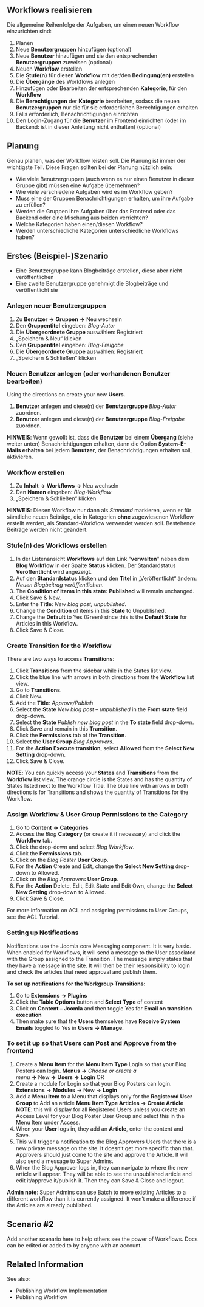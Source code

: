 <!-- Filename: J4.x:Workflow/Scenarios / Display title: Workflow/Szenarien -->

## Workflows realisieren

Die allgemeine Reihenfolge der Aufgaben, um einen neuen Workflow
einzurichten sind:

1.  Planen
2.  Neue **Benutzergruppen** hinzufügen (optional)
3.  Neue **Benutzer** hinzufügen und sie den entsprechenden
    **Benutzergruppen** zuweisen (optional)
4.  Neuen **Workflow** erstellen
5.  Die **Stufe(n)** für diesen **Workflow** mit der/den
    **Bedingung(en)** erstellen
6.  Die **Übergänge** des Workflows anlegen
7.  Hinzufügen oder Bearbeiten der entsprechenden **Kategorie**, für den
    **Workflow**
8.  Die **Berechtigungen** der **Kategorie** bearbeiten, sodass die
    neuen **Benutzergruppen** nur die für sie erforderlichen
    Berechtigungen erhalten
9.  Falls erforderlich, Benachrichtigungen einrichten
10. Den Login-Zugang für die **Benutzer** im Frontend einrichten (oder
    im Backend: ist in dieser Anleitung nicht enthalten) (optional)

## Planung

Genau planen, was der Workflow leisten soll. Die Planung ist immer der
wichtigste Teil. Diese Fragen sollten bei der Planung nützlich sein:

- Wie viele Benutzergruppen (auch wenn es nur einen Benutzer in dieser
  Gruppe gibt) müssen eine Aufgabe übernehmen?
- Wie viele verschiedene Aufgaben wird es im Workflow geben?
- Muss eine der Gruppen Benachrichtigungen erhalten, um ihre Aufgabe zu
  erfüllen?
- Werden die Gruppen ihre Aufgaben über das Frontend oder das Backend
  oder eine Mischung aus beiden verrichten?
- Welche Kategorien haben einen/diesen Workflow?
- Werden unterschiedliche Kategorien unterschiedliche Workflows haben?

## Erstes (Beispiel-)Szenario

- Eine Benutzergruppe kann Blogbeiträge erstellen, diese aber nicht
  veröffentlichen
- Eine zweite Benutzergruppe genehmigt die Blogbeiträge und
  veröffentlicht sie

### Anlegen neuer Benutzergruppen

1.  Zu **Benutzer** **→** **Gruppen** **→** Neu wechseln
2.  Den **Gruppentitel** eingeben: *Blog-Autor*
3.  Die **Übergeordnete Gruppe** auswählen: Registriert
4.  „Speichern & Neu“ klicken
5.  Den **Gruppentitel** eingeben: *Blog-Freigabe*
6.  Die **Übergeordnete Gruppe** auswählen: Registriert
7.  „Speichern & Schließen“ klicken

### Neuen Benutzer anlegen (oder vorhandenen Benutzer bearbeiten)

Using the directions on  create your new
**Users**.

1.  **Benutzer** anlegen und diese(n) der **Benutzergruppe**
    *Blog-Autor* zuordnen.
2.  **Benutzer** anlegen und diese(n) der **Benutzergruppe**
    *Blog-Freigabe* zuordnen.

**HINWEIS**: Wenn gewollt ist, dass die **Benutzer** bei einem
**Übergang** (siehe weiter unten) Benachrichtigungen erhalten, dann die
Option **System-E-Mails erhalten** bei jedem **Benutzer**, der
Benachrichtigungen erhalten soll, aktivieren.

### Workflow erstellen

1.  Zu **Inhalt** **→** **Workflows** **→** Neu wechseln
2.  Den **Namen** eingeben: *Blog-Workflow*
3.  „Speichern & Schließen“ klicken

**HINWEIS**: Diesen Workflow nur dann als *Standard* markieren, wenn er
für sämtliche neuen Beiträge, die in Kategorien **ohne** zugewiesenen
Workflow erstellt werden, als Standard-Workflow verwendet werden soll.
Bestehende Beiträge werden nicht geändert.

### Stufe(n) des Workflows erstellen

1.  In der Listenansicht **Workflows** auf den Link "**verwalten**"
    neben dem **Blog Workflow** in der Spalte **Status** klicken. Der
    Standardstatus **Veröffentlicht** wird angezeigt.
2.  Auf den **Standardstatus** klicken und den **Titel** in
    „Veröffentlicht“ ändern: *Neuen Blogbeitrag veröffentlichen*.
3.  The **Condition of items in this state: Published** will remain
    unchanged.
4.  Click Save & New.
5.  Enter the **Title**: *New blog post, unpublished*.
6.  Change the **Condition** of items in this **State** to Unpublished.
7.  Change the **Default** to Yes (Green) since this is the **Default
    State** for Articles in this Workflow.
8.  Click Save & Close.

### Create Transition for the Workflow

There are two ways to access **Transitions**:

1.  Click **Transitions** from the sidebar while in the States list
    view.
2.  Click the blue line with arrows in both directions from the
    **Workflow** list view.
1.  Go to **Transitions**.
2.  Click New.
3.  Add the **Title**: *Approve/Publish*
4.  Select the **State** *New blog post – unpublished* in the **From
    state** field drop-down.
5.  Select the **State** *Publish new blog post* in the **To state**
    field drop-down.
6.  Click Save and remain in this **Transition**.
7.  Click the **Permissions** tab of the **Transition**.
8.  Select the **User Group** *Blog Approvers*.
9.  For the **Action** **Execute transition**, select **Allowed** from
    the **Select New Setting** drop-down.
10. Click Save & Close.

**NOTE**: You can quickly access your **States** and **Transitions**
from the **Workflow** list view. The orange circle is the States and has
the quantity of States listed next to the Workflow Title. The blue line
with arrows in both directions is for Transitions and shows the quantity
of Transitions for the Workflow.

### Assign Workflow & User Group Permissions to the Category

1.  Go to **Content** **→** **Categories**
2.  Access the *Blog* **Category** (or create it if necessary) and click
    the **Workflow** tab.
3.  Click the drop-down and select *Blog Workflow*.
4.  Click the **Permissions** tab.
5.  Click on the *Blog Poster* **User Group**.
6.  For the **Action** Create and Edit, change the **Select New
    Setting** drop-down to Allowed.
7.  Click on the *Blog Approvers* **User Group**.
8.  For the **Action** Delete, Edit, Edit State and Edit Own, change the
    **Select New Setting** drop-down to Allowed.
9.  Click Save & Close.

For more information on ACL and assigning permissions to User Groups,
see the  ACL
Tutorial.

### Setting up Notifications

Notifications use the Joomla core Messaging component. It is very basic.
When enabled for Workflows, it will send a message to the User
associated with the Group assigned to the Transition. The message simply
states that they have a message in the site. It will then be their
responsibility to login and check the articles that need approval and
publish them.

**To set up notifications for the Workgroup Transitions:**

1.  Go to **Extensions** **→** **Plugins**
2.  Click the **Table Options** button and **Select Type** of content
3.  Click on **Content – Joomla** and then toggle Yes for **Email on
    transition execution**
4.  Then make sure that the **Users** themselves have **Receive System
    Emails** toggled to Yes in **Users** **→** **Manage**.

### To set it up so that Users can Post and Approve from the frontend

1.  Create a **Menu Item** for the **Menu Item Type** Login so that your
    Blog Posters can login.
    **Menus** **→** *Choose or create a
    menu* **→** New **→** **Users** **→** **Login**
    OR
2.  Create a module for Login so that your Blog Posters can login.
    **Extensions** **→** **Modules** **→** New **→** **Login**
3.  Add a **Menu Item** to a Menu that displays only for the
    **Registered User Group** to Add an article
    **Menu Item Type Articles** **→** **Create Article**
    **NOTE**: this will display for all Registered Users unless you
    create an Access Level for your Blog Poster User Group and select
    this in the Menu Item under Access.
4.  When your **User** logs in, they add an **Article**, enter the
    content and Save.
5.  This will trigger a notification to the Blog Approvers Users that
    there is a new private message on the site. It doesn’t get more
    specific than that. Approvers should just come to the site and
    approve the Article. It will also send a message to Super Admins.
6.  When the Blog Approver logs in, they can navigate to where the new
    article will appear. They will be able to see the unpublished
    article and edit it/approve it/publish it. Then they can Save &
    Close and logout.

**Admin note**: Super Admins can use Batch to move existing Articles to
a different workflow than it is currently assigned. It won’t make a
difference if the Articles are already published.

## Scenario \#2

Add another scenario here to help others see the power of Workflows.
Docs can be edited or added to by anyone with an account.

## Related Information

See also:

-  Publishing Workflow
  Implementation
-  Publishing
  Workflow
